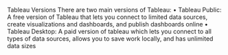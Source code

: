 Tableau Versions
There are two main versions of Tableau:
• Tableau Public: A free version of Tableau that lets you connect to limited data sources, create visualizations and dashboards, and publish dashboards online
• Tableau Desktop: A paid version of tableau which lets you connect to all types of data sources, allows you to save work locally, and has unlimited data sizes
